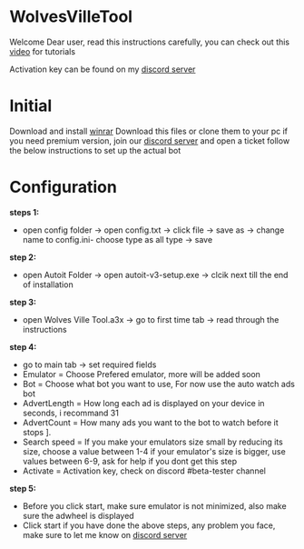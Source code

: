 # WolvesVilleTool
Welcome Dear user, read this instructions carefully, you can check out this [video](https://www.youtube.com/c/RedScorpion9?sub_confirmation=1) for tutorials

Activation key can be found on my [discord server](https://discord.com/invite/e58JdmATjw)

# Initial
Download and install [winrar](https://www.win-rar.com/)
Download this files or clone them to your pc
if you need premium version, join our [discord server](https://discord.com/invite/e58JdmATjw) and open a ticket
follow the below instructions to set up the actual bot

# Configuration
**steps 1:** 
* open config folder -> open config.txt -> click file -> save as ->
change name to config.ini- choose type as all type -> save

**step 2:**
* open Autoit Folder -> open autoit-v3-setup.exe -> clcik next till the end of installation

**step 3:**
* open Wolves Ville Tool.a3x -> go to first time tab -> read through the instructions

**step 4:**
* go to main tab -> set required fields
* Emulator = Choose Prefered emulator, more will be added soon
* Bot = Choose what bot you want to use, For now use the auto watch ads bot
* AdvertLength = How long each ad is displayed on your device in seconds, i recommand 31
* AdvertCount = How many ads you want to the bot to watch before it stops ].
* Search speed = If you make your emulators size small by reducing its size, choose a value between 1-4
if your emulator's size is bigger, use values between 6-9, ask for help if you dont get this step
* Activate = Activation key, check on discord #beta-tester channel

**step 5:**
* Before you click start, make sure emulator is not minimized, also make sure the adwheel is displayed
* Click start if you have done the above steps, any problem you face, make sure to let me know on [discord server](https://discord.com/invite/e58JdmATjw)
